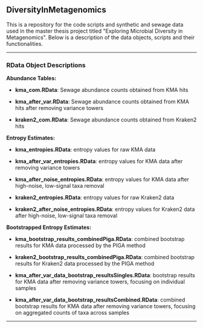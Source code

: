 ## DiversityInMetagenomics

This is a repository for the code scripts and synthetic and sewage data used in the master thesis project titled "Exploring Microbial Diversity in Metagenomics". Below is a description of the data objects, scripts and their functionalities.

---

### RData Object Descriptions

**Abundance Tables:**
- **kma_com.RData**: Sewage abundance counts obtained from KMA hits
- **kma_after_var.RData**: Sewage abundance counts obtained from KMA hits after removing variance towers

- **kraken2_com.RData**: Sewage abundance counts obtained from Kraken2 hits

**Entropy Estimates:**

- **kma_entropies.RData**: entropy values for raw KMA data
- **kma_after_var_entropies.RData**: entropy values for KMA data after removing variance towers
- **kma_after_noise_entropies.RData**: entropy values for KMA data after high-noise, low-signal taxa removal
 
- **kraken2_entropies.RData**: entropy values for raw Kraken2 data
- **kraken2_after_noise_entropies.RData**: entropy values for Kraken2 data after high-noise, low-signal taxa removal

**Bootstrapped Entropy Estimates:**

- **kma_bootstrap_results_combinedPiga.RData**: combined bootstrap results for KMA data processed by the PIGA method
- **kraken2_bootstrap_results_combinedPiga.RData**: combined bootstrap results for Kraken2 data processed by the PIGA method

- **kma_after_var_data_bootstrap_resultsSingles.RData**: bootstrap results for KMA data after removing variance towers, focusing on individual samples
- **kma_after_var_data_bootstrap_resultsCombined.RData**: combined bootstrap results for KMA data after removing variance towers, focusing on aggregated counts of taxa across samples

---


